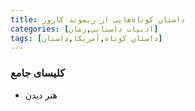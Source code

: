 ```yaml
---
title: داستان‌ کوتاه‌هایی از ریموند کارور
categories: [ادبیات داستانی,رمان]
tags: [داستان کوتاه,آمریکا,داستان]
---
```


### کلیسای جامع
- هنر دیدن

###